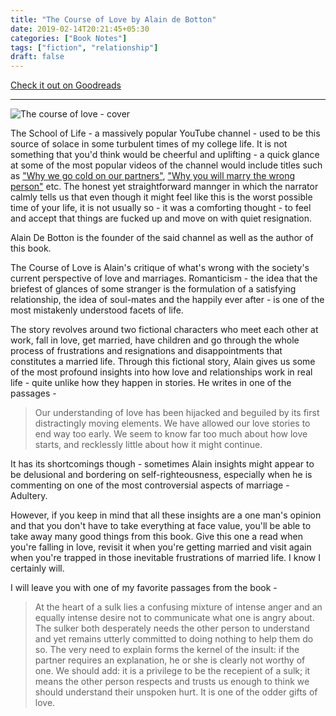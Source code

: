 ```yaml
---
title: "The Course of Love by Alain de Botton"
date: 2019-02-14T20:21:45+05:30
categories: ["Book Notes"]
tags: ["fiction", "relationship"]
draft: false
---
```


[Check it out on Goodreads](https://www.goodreads.com/review/show/1855122398)

---------------------------------

![The course of love - cover](/images/the-course-of-love.webp "The course of love - cover")

The School of Life - a massively popular YouTube channel - used to be this source of solace in some turbulent times of my college life.
It is not something that you'd think would be cheerful and uplifting - a quick glance at some of the most popular videos of the channel would include titles such as ["Why we go cold on our partners"](https://www.youtube.com/watch?v=WRaaqN2Atxw), ["Why you will marry the wrong person"](https://www.youtube.com/watch?v=zuKV2DI9-Jg) etc.
The honest yet straightforward mannger in which the narrator calmly tells us that even though it might feel like this is the worst possible time of your life, it is not usually so - it was a comforting thought - to feel and accept that things are fucked up and move on with quiet resignation.

Alain De Botton is the founder of the said channel as well as the author of this book.

The Course of Love is Alain's critique of what's wrong with the society's current perspective of love and marriages. Romanticism - the idea that the briefest of glances of some stranger is the formulation of a satisfying relationship, the idea of soul-mates and the happily ever after - is one of the most mistakenly understood facets of life.

The story revolves around two fictional characters who meet each other at work, fall in love, get married, have children and go through the whole process of frustrations and resignations and disappointments that constitutes a married life. Through this fictional story, Alain gives us some of the most profound insights into how love and relationships work in real life - quite unlike how they happen in stories.
He writes in one of the passages - 

> Our understanding of love has been hijacked and beguiled by its first distractingly moving elements. We have allowed our love stories to end way too early. We seem to know far too much about how love starts, and recklessly little about how it might continue.

It has its shortcomings though - sometimes Alain insights might appear to be delusional and bordering on self-righteousness, especially when he is commenting on one of the most controversial aspects of marriage - Adultery.

However, if you keep in mind that all these insights are a one man's opinion and that you don't have to take everything at face value, you'll be able to take away many good things from this book.
Give this one a read when you're falling in love, revisit it when you're getting married and visit again when you're trapped in those inevitable frustrations of married life. I know I certainly will.

I will leave you with one of my favorite passages from the book - 

> At the heart of a sulk lies a confusing mixture of intense anger and an equally intense desire not to communicate what one is angry about. The sulker both desperately needs the other person to understand and yet remains utterly committed to doing nothing to help them do so. The very need to explain forms the kernel of the insult: if the partner requires an explanation, he or she is clearly not worthy of one. We should add: it is a privilege to be the recepient of a sulk; it means the
> other person respects and trusts us enough to think we should understand their unspoken hurt. It is one of the odder gifts of love.
